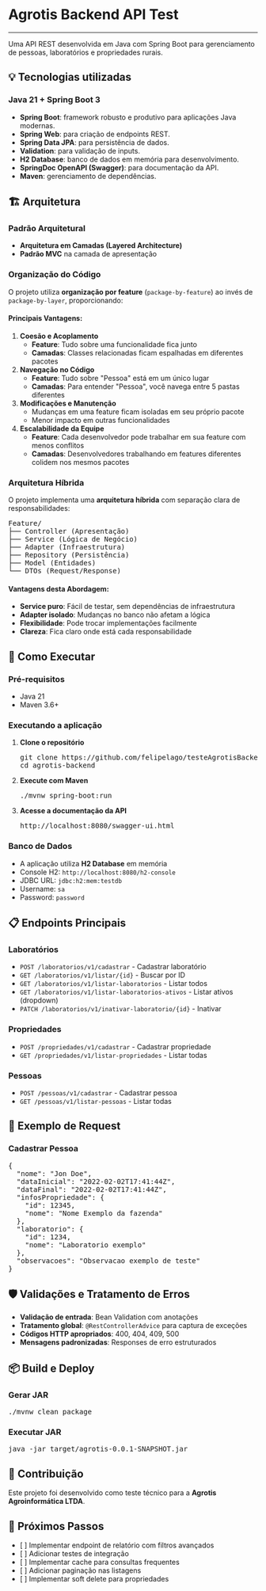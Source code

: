 <h1>Agrotis Backend API Test</h1>
<p></p>
<hr/>

<p>Uma API REST desenvolvida em Java com Spring Boot para gerenciamento de pessoas, laboratórios e propriedades rurais.</p>

<h2>💡 Tecnologias utilizadas</h2>

<h3>Java 21 + Spring Boot 3</h3>
<ul>
  <li><strong>Spring Boot</strong>: framework robusto e produtivo para aplicações Java modernas.</li>
  <li><strong>Spring Web</strong>: para criação de endpoints REST.</li>
  <li><strong>Spring Data JPA</strong>: para persistência de dados.</li>
  <li><strong>Validation</strong>: para validação de inputs.</li>
  <li><strong>H2 Database</strong>: banco de dados em memória para desenvolvimento.</li>
  <li><strong>SpringDoc OpenAPI (Swagger)</strong>: para documentação da API.</li>
  <li><strong>Maven</strong>: gerenciamento de dependências.</li>
</ul>

<h2>🏗️ Arquitetura</h2>

<h3>Padrão Arquitetural</h3>
<ul>
  <li><strong>Arquitetura em Camadas (Layered Architecture)</strong></li>
  <li><strong>Padrão MVC</strong> na camada de apresentação</li>
</ul>

<h3>Organização do Código</h3>
<p>O projeto utiliza <strong>organização por feature</strong> (<code>package-by-feature</code>) ao invés de <code>package-by-layer</code>, proporcionando:</p>

<h4>Principais Vantagens:</h4>

<ol>
  <li><strong>Coesão e Acoplamento</strong>
    <ul>
      <li><strong>Feature</strong>: Tudo sobre uma funcionalidade fica junto</li>
      <li><strong>Camadas</strong>: Classes relacionadas ficam espalhadas em diferentes pacotes</li>
    </ul>
  </li>
  
  <li><strong>Navegação no Código</strong>
    <ul>
      <li><strong>Feature</strong>: Tudo sobre "Pessoa" está em um único lugar</li>
      <li><strong>Camadas</strong>: Para entender "Pessoa", você navega entre 5 pastas diferentes</li>
    </ul>
  </li>
  
  <li><strong>Modificações e Manutenção</strong>
    <ul>
      <li>Mudanças em uma feature ficam isoladas em seu próprio pacote</li>
      <li>Menor impacto em outras funcionalidades</li>
    </ul>
  </li>
  
  <li><strong>Escalabilidade da Equipe</strong>
    <ul>
      <li><strong>Feature</strong>: Cada desenvolvedor pode trabalhar em sua feature com menos conflitos</li>
      <li><strong>Camadas</strong>: Desenvolvedores trabalhando em features diferentes colidem nos mesmos pacotes</li>
    </ul>
  </li>
</ol>

<h3>Arquitetura Híbrida</h3>

<p>O projeto implementa uma <strong>arquitetura híbrida</strong> com separação clara de responsabilidades:</p>

<pre>
Feature/
├── Controller (Apresentação)
├── Service (Lógica de Negócio)
├── Adapter (Infraestrutura)
├── Repository (Persistência)
├── Model (Entidades)
└── DTOs (Request/Response)
</pre>

<h4>Vantagens desta Abordagem:</h4>

<ul>
  <li><strong>Service puro</strong>: Fácil de testar, sem dependências de infraestrutura</li>
  <li><strong>Adapter isolado</strong>: Mudanças no banco não afetam a lógica</li>
  <li><strong>Flexibilidade</strong>: Pode trocar implementações facilmente</li>
  <li><strong>Clareza</strong>: Fica claro onde está cada responsabilidade</li>
</ul>

<h2>🚀 Como Executar</h2>

<h3>Pré-requisitos</h3>
<ul>
  <li>Java 21</li>
  <li>Maven 3.6+</li>
</ul>

<h3>Executando a aplicação</h3>

<ol>
  <li><strong>Clone o repositório</strong>
    <pre>git clone https://github.com/felipelago/testeAgrotisBackend
cd agrotis-backend</pre>
  </li>
  
  <li><strong>Execute com Maven</strong>
    <pre>./mvnw spring-boot:run</pre>
  </li>
  
  <li><strong>Acesse a documentação da API</strong>
    <pre>http://localhost:8080/swagger-ui.html</pre>
  </li>
</ol>

<h3>Banco de Dados</h3>
<ul>
  <li>A aplicação utiliza <strong>H2 Database</strong> em memória</li>
  <li>Console H2: <code>http://localhost:8080/h2-console</code></li>
  <li>JDBC URL: <code>jdbc:h2:mem:testdb</code></li>
  <li>Username: <code>sa</code></li>
  <li>Password: <code>password</code></li>
</ul>

<h2>📋 Endpoints Principais</h2>

<h3>Laboratórios</h3>
<ul>
  <li><code>POST /laboratorios/v1/cadastrar</code> - Cadastrar laboratório</li>
  <li><code>GET /laboratorios/v1/listar/{id}</code> - Buscar por ID</li>
  <li><code>GET /laboratorios/v1/listar-laboratorios</code> - Listar todos</li>
  <li><code>GET /laboratorios/v1/listar-laboratorios-ativos</code> - Listar ativos (dropdown)</li>
  <li><code>PATCH /laboratorios/v1/inativar-laboratorio/{id}</code> - Inativar</li>
</ul>

<h3>Propriedades</h3>
<ul>
  <li><code>POST /propriedades/v1/cadastrar</code> - Cadastrar propriedade</li>
  <li><code>GET /propriedades/v1/listar-propriedades</code> - Listar todas</li>
</ul>

<h3>Pessoas</h3>
<ul>
  <li><code>POST /pessoas/v1/cadastrar</code> - Cadastrar pessoa</li>
  <li><code>GET /pessoas/v1/listar-pessoas</code> - Listar todas</li>
</ul>

<h2>🧪 Exemplo de Request</h2>

<h3>Cadastrar Pessoa</h3>
<pre>{
  "nome": "Jon Doe",
  "dataInicial": "2022-02-02T17:41:44Z",
  "dataFinal": "2022-02-02T17:41:44Z",
  "infosPropriedade": {
    "id": 12345,
    "nome": "Nome Exemplo da fazenda"
  },
  "laboratorio": {
    "id": 1234,
    "nome": "Laboratorio exemplo"
  },
  "observacoes": "Observacao exemplo de teste"
}</pre>

<h2>🛡️ Validações e Tratamento de Erros</h2>

<ul>
  <li><strong>Validação de entrada</strong>: Bean Validation com anotações</li>
  <li><strong>Tratamento global</strong>: <code>@RestControllerAdvice</code> para captura de exceções</li>
  <li><strong>Códigos HTTP apropriados</strong>: 400, 404, 409, 500</li>
  <li><strong>Mensagens padronizadas</strong>: Responses de erro estruturados</li>
</ul>

<h2>📦 Build e Deploy</h2>

<h3>Gerar JAR</h3>
<pre>./mvnw clean package</pre>

<h3>Executar JAR</h3>
<pre>java -jar target/agrotis-0.0.1-SNAPSHOT.jar</pre>

<h2>🤝 Contribuição</h2>

<p>Este projeto foi desenvolvido como teste técnico para a <strong>Agrotis Agroinformática LTDA</strong>.</p>

<h2>📝 Próximos Passos</h2>

<ul>
  <li>[ ] Implementar endpoint de relatório com filtros avançados</li>
  <li>[ ] Adicionar testes de integração</li>
  <li>[ ] Implementar cache para consultas frequentes</li>
  <li>[ ] Adicionar paginação nas listagens</li>
  <li>[ ] Implementar soft delete para propriedades</li>
</ul>
